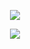 
  <div align="center">
    
  ![](https://files.catbox.moe/rrt4wv.png)
    
![](https://komarev.com/ghpvc/?username=KAZUMAJl&color=db5f25&label=★&style=plastic)
  <p align="center">
